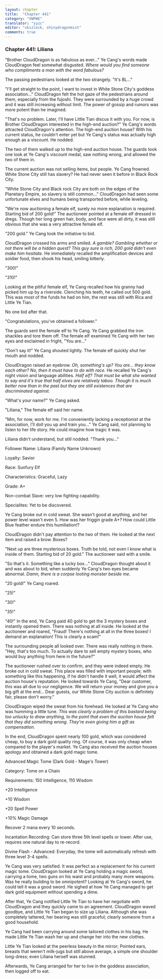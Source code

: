 ```yaml
---
layout: chapter
title:  "Chapter 441"
category: "VWPWE"
translator: "syzc"
editor: "skizlock, shinydragonmist"
comments: true
---
```


### Chapter 441: Liliana

"Brother CloudDragon is as fabulous as ever..." Ye Cang's words made CloudDragon feel somewhat disgusted. *Where would you find someone who compliments a man with the word fabulous?* 

The passing pedestrians looked at the two strangely. "It's BL..."

"I'll get straight to the point, I want to invest in White Stone City's goddess association..." CloudDragon felt the hot gaze of the pedestrians around them, especially from the fujoshi. They were surrounded by a huge crowd and it was still increasing without limit. The power of gossip and rumors was more potent than he imagined.

"That's no problem. Later, I'll have Little Tian discus it with you. For now, is Brother CloudDragon interested in the high-end auction?" Ye Cang's words attracted CloudDragon's attention. The high-end auction house? With his current status, he couldn't enter yet but Ye Cang's status was actually high enough as a viscount. He nodded.

The two of them walked up to the high-end auction house. The guards took one look at Ye Cang's viscount medal, saw nothing wrong, and allowed the two of them in.

The current auction was not selling items, but people. Ye Cang frowned. White Stone City still has slavery? He had never seen it before in Black Rock City.

"White Stone City and Black rock City are both on the edges of the Planetary Empire, so slavery is still common..." CloudDragon had seen some unfortunate elves and humans being transported before, while leveling.

"We're now auctioning a female elf, surely no more explanation is required. Starting bid of 200 gold!" The auctioneer pointed at a female elf dressed in dregs. Though her long green hair, body, and face were all dirty, it was still obvious that she was a very attractive female elf.

"200 gold." Ye Cang took the initiative to bid. 

CloudDragon crossed his arms and smiled. *A gamble? Gambling whether or not there will be a hidden quest? This guy sure is rich, 200 gold didn't even make him hesitate.* He immediately recalled the amplification devices and soldier food, then shook his head, smiling bitterly.
 
"300!"

"310!"

Looking at the pitiful female elf, Ye Cang recalled how his granny had picked him up by a riverside. Clenching his teeth, he called out 500 gold. This was most of the funds he had on him, the rest was still with Rica and Little Ye Tian.

No one bid after that.

"Congratulations, you've obtained a follower."

The guards sent the female elf to Ye Cang. Ye Cang grabbed the iron shackles and tore them off. The female elf examined Ye Cang with her two eyes and exclaimed in fright, "You are..."

"Don't say it!" Ye Cang shouted lightly. The female elf quickly shut her mouth and nodded.

CloudDragon raised an eyebrow. *Oh, something's up? You are... they know each other? No, then it must have to do with race.* He recalled Ye Cang's night vision and language abilities. *Half elf? That must be what she wanted to say and it's true that half elves are relatively taboo. Though it is much better now than in the past but they are still existences that are discriminated against.*

"What's your name?" Ye Cang asked.

"Liliana," The female elf said her name.

"Mm, for now, work for me. I'm conveniently lacking a receptionist at the association, I'll doll you up and train you..." Ye Cang said, not planning to listen to her life story. He could imagine how tragic it was.

Liliana didn't understand, but still nodded. "Thank you..."

Follower Name: Liliana (Family Name Unknown)

Loyalty: Savior

Race: Sunfury Elf

Characteristics: Graceful, Lazy

Grade: A+

Non-combat Slave: very low fighting capability.

Specialites: Yet to be discovered.

Ye Cang broke out in cold sweat. She wasn't good at anything, and her power level wasn't even 5. How was her friggin grade A+? How could Little Blue feather endure this humiliation!?

CloudDragon didn't pay attention to the two of them. He looked at the next item and raised a brow. Boxes?

"Next up are three mysterious boxes. Truth be told, not even I know what is inside of them. Starting bid of 20 gold." The auctioneer said with a smile.

"So that's it. Something like a lucky box..." CloudDragon thought about it and was about to bid, when suddenly Ye Cang's two eyes became abnormal. *Damn, there is a corpse looting monster beside me.*

"20 gold!" Ye Cang roared.

"25!"

"30!"

"35!"

"40!" In the end, Ye Cang paid 40 gold to get the 3 mystery boxes and instantly opened them. There was nothing at all inside. He looked at the auctioneer and roared, "Fraud! There's nothing at all in the three boxes! I demand an explanation! This is clearly a scam!"

The surrounding people all looked over. There was really nothing in there. "Hey, that's too much. To actually dare to sell empty mystery boxes, who would buy anything from here in the future?"

The auctioneer rushed over to confirm, and they were indeed empty. He broke out in cold sweat. This place was filled with important people; with something like this happening, if he didn't handle it well, it would affect the auction house's reputation. He looked towards Ye Cang, "Dear customer, this was all due to our negligence. We will return your money and give you a big gift at the end... Dear guests, our White Stone City auction is definitely fair, please don't worry."

CloudDragon wiped the sweat from his forehead. He looked at Ye Cang who was humming a little tune. *This was clearly a problem of this bastard being too unlucky to draw anything, to the point that even the auction house felt that they did something wrong. They're even giving him a gift as compensation.*

In the end, CloudDragon spent nearly 100 gold, which was considered cheap, to buy a dark gold quality ring. Of course, it was only cheap when compared to the player's market. Ye Cang also received the auction houses apology and obtained a dark gold magic tome.

Advanced Magic Tome (Dark Gold - Mage's Tower)

Category: Tome on a Chain

Requirements: 150 Intelligence, 110 Wisdom

+20 Intelligence

+10 Wisdom

+20 Spell Power

+10% Magic Damage

Recover 2 mana every 10 seconds.

Incantation Recording: Can store three 5th level spells or lower. After use, requires one natural day to re-record.

Divine Flash - Advanced: Everyday, the tome will automatically refresh with three level 3-4 spells.

Ye Cang was very satisfied. It was perfect as a replacement for his current magic tome. CloudDragon looked at Ye Cang holding a magic sword, carrying a tome, two guns on his waist and probably many more weapons. Was he really building to be omnipotent? Looking at Ye Cang's sword, he could tell it was a good sword. He sighed at how Ye Cang managed to get dark gold equipment without spending a dime.

After that, Ye Cang notified Little Ye Tian to have her negotiate with CloudDragon and they quickly came to an agreement. CloudDragon waved goodbye, and Little Ye Tian began to size up Liliana. Although she was completely tattered, her bearing was still graceful; clearly someone from a good household. 

Ye Cang had been carrying around some tailored clothes in his bag. He made Little Ye Tian wash her up and change her into the new clothes.

Little Ye Tian looked at the peerless beauty in the mirror; Pointed ears, breasts that weren't milk-jugs but still above average, a simple one shoulder long-dress; even Liliana herself was stunned. 

Afterwards, Ye Cang arranged for her to live in the goddess association, then logged off to eat.
